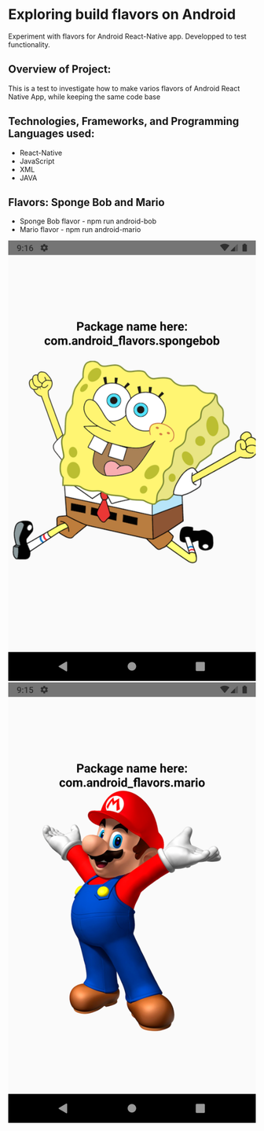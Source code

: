 # Exploring build flavors on Android
Experiment with flavors for Android React-Native app. Developped to test functionality.

## Overview of Project:
This is a test to investigate how to make varios flavors of Android React Native App, while keeping the same code base

## Technologies, Frameworks, and Programming Languages used:
* React-Native
* JavaScript
* XML
* JAVA

## Flavors: Sponge Bob and Mario
* Sponge Bob flavor - npm run android-bob
* Mario flavor - npm run android-mario

![spongebob flavor](/screenshots/flavor-spongebob.png "spongebob flavor")
![mario flavor](/screenshots/flavor-mario.png "mario flavor")
